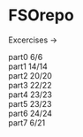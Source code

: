# FSOrepo

Excercises ->

part0 6/6  
part1 14/14  
part2 20/20  
part3 22/22  
part4 23/23  
part5 23/23  
part6 24/24  
part7 6/21  
